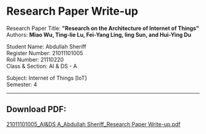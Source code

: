 # Research Paper Write-up

Research Paper Title: <b>"Research on the Architecture of Internet of Things"</b>
<br>
Authors: <b>Miao Wu, Ting-lie Lu, Fei-Yang Ling, ling Sun, and Hui-Ying Du</b>

Student Name: Abdullah Sheriff
<br>
Register Number: 21011101005
<br>
Roll Number: 21110220
<br>
Class & Section: AI & DS - A

Subject: Internet of Things [IoT]
<br>
Semester: 4

<hr>

<b><h2>Download PDF:</b></h2> [21011101005_AI&DS A_Abdullah Sheriff_Research Paper Write-up.pdf](https://github.com/SheriffAbdullah/paper-review-iot-architecture/files/10475195/21011101005_AI.DS.A_Abdullah.Sheriff_Research.Paper.Write-up.pdf)

